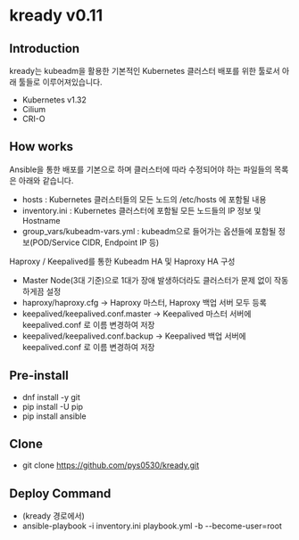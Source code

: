 # kready v0.11

## Introduction
kready는 kubeadm을 활용한 기본적인 Kubernetes 클러스터 배포를 위한 툴로서 아래 툴들로 이루어져있습니다.
- Kubernetes v1.32
- Cilium
- CRI-O

## How works
Ansible을 통한 배포를 기본으로 하며 클러스터에 따라 수정되어야 하는 파일들의 목록은 아래와 같습니다.
- hosts :
  Kubernetes 클러스터들의 모든 노드의 /etc/hosts 에 포함될 내용
- inventory.ini :
  Kubernetes 클러스터에 포함될 모든 노드들의 IP 정보 및 Hostname
- group_vars/kubeadm-vars.yml : 
  kubeadm으로 들어가는 옵션들에 포함될 정보(POD/Service CIDR, Endpoint IP 등)

Haproxy / Keepalived를 통한 Kubeadm HA 및 Haproxy HA 구성
- Master Node(3대 기준)으로 1대가 장애 발생하더라도 클러스터가 문제 없이 작동하게끔 설정
- haproxy/haproxy.cfg -> Haproxy 마스터, Haproxy 백업 서버 모두 등록
- keepalived/keepalived.conf.master -> Keepalived 마스터 서버에 keepalived.conf 로 이름 변경하여 저장
- keepalived/keepalived.conf.backup -> Keepalived 백업 서버에 keepalived.conf 로 이름 변경하여 저장

## Pre-install
- dnf install -y git
- pip install -U pip
- pip install ansible

## Clone
- git clone https://github.com/pys0530/kready.git

## Deploy Command
- (kready 경로에서)
- ansible-playbook -i inventory.ini playbook.yml -b --become-user=root
